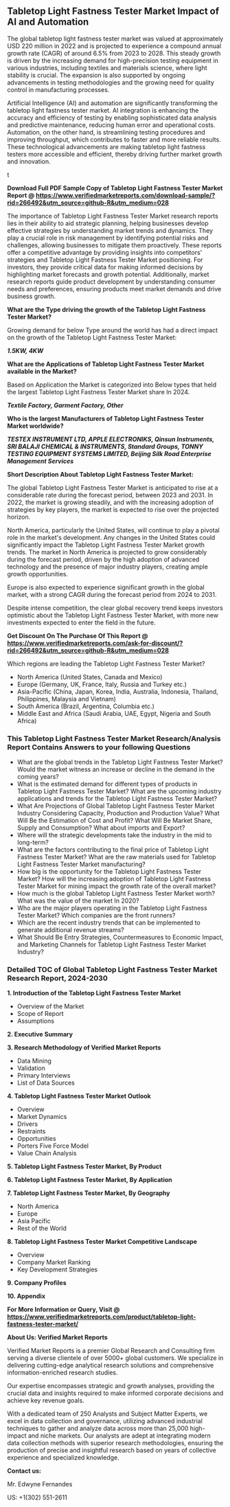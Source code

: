 <h2>Tabletop Light Fastness Tester Market Impact of AI and Automation</h2><p>The global tabletop light fastness tester market was valued at approximately USD 220 million in 2022 and is projected to experience a compound annual growth rate (CAGR) of around 6.5% from 2023 to 2028. This steady growth is driven by the increasing demand for high-precision testing equipment in various industries, including textiles and materials science, where light stability is crucial. The expansion is also supported by ongoing advancements in testing methodologies and the growing need for quality control in manufacturing processes.</p><p>Artificial Intelligence (AI) and automation are significantly transforming the tabletop light fastness tester market. AI integration is enhancing the accuracy and efficiency of testing by enabling sophisticated data analysis and predictive maintenance, reducing human error and operational costs. Automation, on the other hand, is streamlining testing procedures and improving throughput, which contributes to faster and more reliable results. These technological advancements are making tabletop light fastness testers more accessible and efficient, thereby driving further market growth and innovation.</p>t</p><p id="" class=""><strong>Download Full PDF Sample Copy of Tabletop Light Fastness Tester Market Report @ <a href="https://www.verifiedmarketreports.com/download-sample/?rid=266492&utm_source=github-R&utm_medium=028" target="_blank">https://www.verifiedmarketreports.com/download-sample/?rid=266492&utm_source=github-R&utm_medium=028</a></strong></p><p>The importance of&nbsp;Tabletop Light Fastness Tester Market research reports lies in their ability to aid strategic planning, helping businesses develop effective strategies by understanding market trends and dynamics. They play a crucial role in risk management by identifying potential risks and challenges, allowing businesses to mitigate them proactively. These reports offer a competitive advantage by providing insights into competitors' strategies and Tabletop Light Fastness Tester Market positioning. For investors, they provide critical data for making informed decisions by highlighting market forecasts and growth potential. Additionally, market research reports guide product development by understanding consumer needs and preferences, ensuring products meet market demands and drive business growth.</p><p><strong>What are the&nbsp;Type driving the growth of the Tabletop Light Fastness Tester Market?</strong></p><p id="" class="">Growing demand for below Type around the world has had a direct impact on the growth of the Tabletop Light Fastness Tester Market:</p><em><strong>1.5KW, 4KW</strong></em></p><strong>What are the&nbsp;Applications&nbsp;of Tabletop Light Fastness Tester Market available in the Market?</strong></p><p id="" class="">Based on Application the Market is categorized into Below types that held the largest Tabletop Light Fastness Tester Market share In 2024.</p><em><strong>Textile Factory, Garment Factory, Other</strong></em></p><strong>Who is the largest Manufacturers of Tabletop Light Fastness Tester Market worldwide?</strong></p><p><em><strong>TESTEX INSTRUMENT LTD, APPLE ELECTRONIKS, Qinsun Instruments, SRI BALAJI CHEMICAL & INSTRUMENTS, Standard Groups, TONNY TESTING EQUIPMENT SYSTEMS LIMITED, Beijing Silk Road Enterprise Management Services</strong></em></p><p id="" class=""><strong>Short Description About Tabletop Light Fastness Tester Market:</strong></p><p>The global Tabletop Light Fastness Tester Market is anticipated to rise at a considerable rate during the forecast period, between 2023 and 2031. In 2022, the market is growing steadily, and with the increasing adoption of strategies by key players, the market is expected to rise over the projected horizon.</p><p>North America, particularly the United States, will continue to play a pivotal role in the market's development. Any changes in the United States could significantly impact the Tabletop Light Fastness Tester Market growth trends. The market in North America is projected to grow considerably during the forecast period, driven by the high adoption of advanced technology and the presence of major industry players, creating ample growth opportunities.</p><p>Europe is also expected to experience significant growth in the global market, with a strong CAGR during the forecast period from 2024 to 2031.</p><p>Despite intense competition, the clear global recovery trend keeps investors optimistic about the Tabletop Light Fastness Tester Market, with more new investments expected to enter the field in the future.</p><p id="" class=""><strong>Get Discount On The Purchase Of This Report @ <a href="https://www.verifiedmarketreports.com/ask-for-discount/?rid=266492&utm_source=github-R&utm_medium=028" target="_blank">https://www.verifiedmarketreports.com/ask-for-discount/?rid=266492&utm_source=github-R&utm_medium=028</a></strong></p>Which regions are leading the Tabletop Light Fastness Tester Market?</p><ul><li>North America (United States, Canada and Mexico)</li><li>Europe (Germany, UK, France, Italy, Russia and Turkey etc.)</li><li>Asia-Pacific (China, Japan, Korea, India, Australia, Indonesia, Thailand, Philippines, Malaysia and Vietnam)</li><li>South America (Brazil, Argentina, Columbia etc.)</li><li>Middle East and Africa (Saudi Arabia, UAE, Egypt, Nigeria and South Africa)</li></ul><h3 id="" class="">This Tabletop Light Fastness Tester Market Research/Analysis Report Contains Answers to your following Questions</h3><ul><li>What are the global trends in the Tabletop Light Fastness Tester Market? Would the market witness an increase or decline in the demand in the coming years?</li><li>What is the estimated demand for different types of products in Tabletop Light Fastness Tester Market? What are the upcoming industry applications and trends for the Tabletop Light Fastness Tester Market?</li><li>What Are Projections of Global Tabletop Light Fastness Tester Market Industry Considering Capacity, Production and Production Value? What Will Be the Estimation of Cost and Profit? What Will Be Market Share, Supply and Consumption? What about imports and Export?</li><li>Where will the strategic developments take the industry in the mid to long-term?</li><li>What are the factors contributing to the final price of Tabletop Light Fastness Tester Market? What are the raw materials used for Tabletop Light Fastness Tester Market manufacturing?</li><li>How big is the opportunity for the Tabletop Light Fastness Tester Market? How will the increasing adoption of Tabletop Light Fastness Tester Market for mining impact the growth rate of the overall market?</li><li>How much is the global Tabletop Light Fastness Tester Market worth? What was the value of the market In 2020?</li><li>Who are the major players operating in the Tabletop Light Fastness Tester Market? Which companies are the front runners?</li><li>Which are the recent industry trends that can be implemented to generate additional revenue streams?</li><li>What Should Be Entry Strategies, Countermeasures to Economic Impact, and Marketing Channels for Tabletop Light Fastness Tester Market Industry?</li></ul><h3 id="" class="">Detailed TOC of Global Tabletop Light Fastness Tester Market Research Report, 2024-2030</h3><p id="" class=""><strong>1. Introduction of the Tabletop Light Fastness Tester Market</strong></p><ul><li>Overview of the Market</li><li>Scope of Report</li><li>Assumptions</li></ul><p id="" class=""><strong>2. Executive Summary</strong></p><p id="" class=""><strong>3. Research Methodology of Verified Market Reports</strong></p><ul><li>Data Mining</li><li>Validation</li><li>Primary Interviews</li><li>List of Data Sources</li></ul><p id="" class=""><strong>4. Tabletop Light Fastness Tester Market Outlook</strong></p><ul><li>Overview</li><li>Market Dynamics</li><li>Drivers</li><li>Restraints</li><li>Opportunities</li><li>Porters Five Force Model</li><li>Value Chain Analysis</li></ul><p id="" class=""><strong>5. Tabletop Light Fastness Tester Market, By Product</strong></p><p id="" class=""><strong>6. Tabletop Light Fastness Tester Market, By Application</strong></p><p id="" class=""><strong>7. Tabletop Light Fastness Tester Market, By Geography</strong></p><ul><li>North America</li><li>Europe</li><li>Asia Pacific</li><li>Rest of the World</li></ul><p id="" class=""><strong>8. Tabletop Light Fastness Tester Market Competitive Landscape</strong></p><ul><li>Overview</li><li>Company Market Ranking</li><li>Key Development Strategies</li></ul><p id="" class=""><strong>9. Company Profiles</strong></p><p id="" class=""><strong>10. Appendix</strong></p><p id="" class=""><strong>For More Information or Query, Visit @ <a href="https://www.verifiedmarketreports.com/product/tabletop-light-fastness-tester-market/" target="_blank">https://www.verifiedmarketreports.com/product/tabletop-light-fastness-tester-market/</a></strong></p><p id="" class=""><strong>About Us: Verified Market Reports</strong></p><p id="" class="">Verified Market Reports is a premier Global Research and Consulting firm serving a diverse clientele of over 5000+ global customers. We specialize in delivering cutting-edge analytical research solutions and comprehensive information-enriched research studies.</p><p id="" class="">Our expertise encompasses strategic and growth analyses, providing the crucial data and insights required to make informed corporate decisions and achieve key revenue goals.</p><p id="" class="">With a dedicated team of 250 Analysts and Subject Matter Experts, we excel in data collection and governance, utilizing advanced industrial techniques to gather and analyze data across more than 25,000 high-impact and niche markets. Our analysts are adept at integrating modern data collection methods with superior research methodologies, ensuring the production of precise and insightful research based on years of collective experience and specialized knowledge.</p><p id="" class=""><strong>Contact us:</strong></p><p id="" class="">Mr. Edwyne Fernandes</p><p id="" class="">US: +1(302) 551-2611</p>